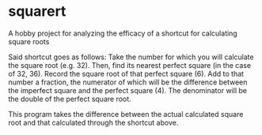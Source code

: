 # squarert
A hobby project for analyzing the efficacy of a shortcut for calculating square roots

Said shortcut goes as follows:
Take the number for which you will calculate the square root (e.g. 32).
Then, find its nearest perfect square (in the case of 32, 36).
Record the square root of that perfect square (6).
Add to that number a fraction, the numerator of which will be the difference between the imperfect square and the perfect square (4). The denominator will be the double of the perfect square root.

This program takes the difference between the actual calculated square root and that calculated through the shortcut above.
